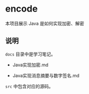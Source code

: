 # encode
本项目展示 Java 是如何实现加密、解密

## 说明

`docs` 目录中是学习笔记。

- Java实现加密.md

- Java实现消息摘要与数字签名.md

`src` 中包含对应的源码。 